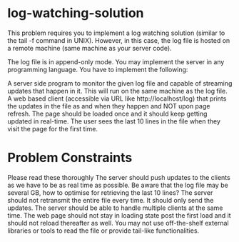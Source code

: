 # log-watching-solution
This problem requires you to implement a log watching solution (similar to the tail -f command in UNIX). However, in this case, the log file is hosted on a remote machine (same machine as your server code).

The log file is in append-only mode. You may implement the server in any programming language. You have to implement the following:

A server side program to monitor the given log file and capable of streaming updates that happen in it. This will run on the same machine as the log file.
A web based client (accessible via URL like http://localhost/log) that prints the updates in the file as and when they happen and NOT upon page refresh. The page should be loaded once and it should keep getting updated in real-time.
The user sees the last 10 lines in the file when they visit the page for the first time.


# Problem Constraints

Please read these thoroughly
The server should push updates to the clients as we have to be as real time as possible.
Be aware that the log file may be several GB, how to optimise for retrieving the last 10 lines?
The server should not retransmit the entire file every time. It should only send the updates.
The server should be able to handle multiple clients at the same time.
The web page should not stay in loading state post the first load and it should not reload thereafter as well.
You may not use off-the-shelf external libraries or tools to read the file or provide tail-like functionalities.

